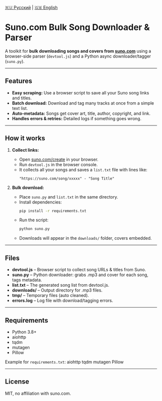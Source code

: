 [🇷🇺 Русский](https://github.com/RoganovDA/suno_downloader/blob/main/README_RU.md) | [🇬🇧 English](https://github.com/RoganovDA/suno_downloader/blob/main/README.md)

# Suno.com Bulk Song Downloader & Parser

A toolkit for **bulk downloading songs and covers from [suno.com](https://suno.com/create)** using a browser-side parser (`devtool.js`) and a Python async downloader/tagger (`suno.py`).

---

## Features

- **Easy scraping:** Use a browser script to save all your Suno song links and titles.
- **Batch download:** Download and tag many tracks at once from a simple text list.
- **Auto-metadata:** Songs get cover art, title, author, copyright, and link.
- **Handles errors & retries:** Detailed logs if something goes wrong.

---

## How it works

1. **Collect links:**
   - Open [suno.com/create](https://suno.com/create) in your browser.
   - Run `devtool.js` in the browser console.
   - It collects all your songs and saves a `list.txt` file with lines like:
     ```
     "https://suno.com/song/xxxxx" - "Song Title"
     ```

2. **Bulk download:**
   - Place `suno.py` and `list.txt` in the same directory.
   - Install dependencies:
     ```bash
     pip install -r requirements.txt
     ```
   - Run the script:
     ```bash
     python suno.py
     ```
   - Downloads will appear in the `downloads/` folder, covers embedded.

---

## Files

- **devtool.js** – Browser script to collect song URLs & titles from Suno.
- **suno.py** – Python downloader: grabs .mp3 and cover for each song, tags metadata.
- **list.txt** – The generated song list from devtool.js.
- **downloads/** – Output directory for .mp3 files.
- **tmp/** – Temporary files (auto cleaned).
- **errors.log** – Log file with download/tagging errors.

---

## Requirements

- Python 3.8+
- aiohttp
- tqdm
- mutagen
- Pillow

Example for `requirements.txt`:
aiohttp
tqdm
mutagen
Pillow


---

## License

MIT, no affiliation with suno.com.

